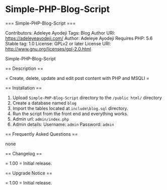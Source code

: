 
# Simple-PHP-Blog-Script

=== Simple-PHP-Blog-Script ===

Contributors: Adeleye Ayodeji
Tags: Blog
Author URI: https://adeleyeayodeji.com/
Author: Adeleye Ayodeji
Requires PHP: 5.6
Stable tag: 1.0
License: GPLv2 or later
License URI: http://www.gnu.org/licenses/gpl-2.0.html

Simple-PHP-Blog-Script

== Description ==

= Create, delete, update and edit post content with PHP and MSQLI =

== Installation ==

1. Upload `Simple-PHP-Blog-Script` directory to the `/public html/` directory
2. Create a database named `blog` 
3. Import the tables located at `include\blog.sql` directory.
3. Run the script from the front end and everything works.
4. Admin url: `admin/index.php`
4. Admin details: Username: `admin` Password: `admin`

== Frequently Asked Questions ==

none

== Changelog ==

= 1.00 =
Initial release.

== Upgrade Notice ==

= 1.00 =
Initial release.
